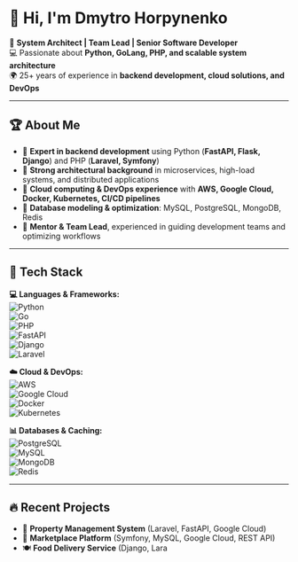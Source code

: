 # 👋 Hi, I'm Dmytro Horpynenko  

🚀 **System Architect | Team Lead | Senior Software Developer**  
💻 Passionate about **Python, GoLang, PHP, and scalable system architecture**  
🌍 25+ years of experience in **backend development, cloud solutions, and DevOps**  

---

## 🏆 About Me  

- 🔹 **Expert in backend development** using Python (**FastAPI, Flask, Django**) and PHP (**Laravel, Symfony**)  
- 🔹 **Strong architectural background** in microservices, high-load systems, and distributed applications  
- 🔹 **Cloud computing & DevOps experience** with **AWS, Google Cloud, Docker, Kubernetes, CI/CD pipelines**  
- 🔹 **Database modeling & optimization**: MySQL, PostgreSQL, MongoDB, Redis  
- 🔹 **Mentor & Team Lead**, experienced in guiding development teams and optimizing workflows  

---

## 🔨 Tech Stack  

**💻 Languages & Frameworks:**  
![Python](https://img.shields.io/badge/Python-3776AB?style=flat&logo=python&logoColor=white)  
![Go](https://img.shields.io/badge/Go-00ADD8?style=flat&logo=go&logoColor=white)  
![PHP](https://img.shields.io/badge/PHP-777BB4?style=flat&logo=php&logoColor=white)  
![FastAPI](https://img.shields.io/badge/FastAPI-009688?style=flat&logo=fastapi&logoColor=white)  
![Django](https://img.shields.io/badge/Django-092E20?style=flat&logo=django&logoColor=white)  
![Laravel](https://img.shields.io/badge/Laravel-FF2D20?style=flat&logo=laravel&logoColor=white)  

**☁️ Cloud & DevOps:**  
![AWS](https://img.shields.io/badge/AWS-232F3E?style=flat&logo=amazon-aws&logoColor=white)  
![Google Cloud](https://img.shields.io/badge/Google_Cloud-4285F4?style=flat&logo=google-cloud&logoColor=white)  
![Docker](https://img.shields.io/badge/Docker-2496ED?style=flat&logo=docker&logoColor=white)  
![Kubernetes](https://img.shields.io/badge/Kubernetes-326CE5?style=flat&logo=kubernetes&logoColor=white)  

**📊 Databases & Caching:**  
![PostgreSQL](https://img.shields.io/badge/PostgreSQL-336791?style=flat&logo=postgresql&logoColor=white)  
![MySQL](https://img.shields.io/badge/MySQL-4479A1?style=flat&logo=mysql&logoColor=white)  
![MongoDB](https://img.shields.io/badge/MongoDB-47A248?style=flat&logo=mongodb&logoColor=white)  
![Redis](https://img.shields.io/badge/Redis-DC382D?style=flat&logo=redis&logoColor=white)  

---

## 🔥 Recent Projects  

- 🏨 **Property Management System** (Laravel, FastAPI, Google Cloud)  
- 🛒 **Marketplace Platform** (Symfony, MySQL, Google Cloud, REST API)  
- 🍽 **Food Delivery Service** (Django, Lara
